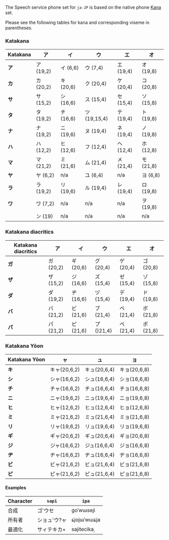 The Speech service phone set for `ja-JP` is based on the native phone [Kana](https://en.wikipedia.org/wiki/Kana) set.

Please see the following tables for kana and corresponding viseme in parentheses.

### Katakana

| Katakana |ア        | イ              | ウ              | エ              | オ              |
|-----|----------|----------------|----------------|----------------|----------------|
| **ア**   | ア (19,2) | イ (6,6)        | ウ (7,4)        | エ (19,4)       | オ (19,8)       |
| **カ**   | カ (20,2) | キ (20,6)       | ク (20,4)       | ケ (20,4)       | コ (20,8)       |
| **サ**   | サ (15,2) | シ (16,6)       | ス (15,4)       | セ (15,4)       | ソ (15,8)       |
| **タ**   | タ (19,2) | チ (16,6)       | ツ (19,15,4)    | テ (19,4)       | ト (19,8)       |
| **ナ**   | ナ (19,2) | ニ (19,6)       | ヌ (19,4)       | ネ (19,4)       | ノ (19,8)       |
| **ハ**   | ハ (12,2) | ヒ (12,6)       | フ (12,4)       | ヘ (12,4)       | ホ (12,8)       |
| **マ**   | マ (21,2) | ミ (21,6)       | ム (21,4)       | メ (21,4)       | モ (21,8)       |
| **ヤ**   | ヤ (6,2)  | n/a             | ユ (6,4)        | n/a             | ヨ (6,8)        |
| **ラ**   | ラ (19,2) | リ (19,6)       | ル (19,4)       | レ (19,4)       | ロ (19,8)       |
| **ワ**   | ワ (7,2)  | n/a | n/a | n/a | ヲ (19,8)       |
||ン (19)   | n/a | n/a | n/a | n/a |

### Katakana diacritics

| Katakana diacritics | ア        | イ        | ウ        | エ        | オ        |
|-----|----------|----------|----------|----------|----------|
| **ガ**   | ガ (20,2) | ギ (20,6) | グ (20,4) | ゲ (20,4) | ゴ (20,8) |
| **ザ**   | ザ (15,2) | ジ (16,6) | ズ (15,4) | ゼ (15,4) | ゾ (15,8) |
| **ダ**   | ダ (19,2) | ヂ (16,6) | ヅ (15,4) | デ (19,4) | ド (19,8) |
| **バ**   | バ (21,2) | ビ (21,6) | ブ (21,4) | ベ (21,4) | ボ (21,8) |
| **パ**   | パ (21,2) | ピ (21,6) | プ()21,4) | ペ (21,4) | ポ (21,8) |

### Katakana Yōon

|Katakana Yōon|  ャ  | ュ   | ョ   |
|-----|:------:|--------|--------|
|**キ**|  キャ(20,6,2)  | キュ(20,6,4)   | キョ(20,6,8)   |
|**シ**|  シャ(16,6,2)  | シュ(16,6,4)   | ショ(16,6,8)   |
|**チ**|  チャ(16,6,2)  | チュ(16,6,4)   | チョ(16,6,8)   |
|**ニ**|  ニャ(19,6,2)  | ニュ(19,6,4)   | ニョ(19,6,8)   |
|**ヒ**|  ヒャ(12,6,2)  | ヒュ(12,6,4)   | ヒョ(12,6,8)   |
|**ミ**|  ミャ(21,6,2)  | ミュ(21,6,4)   | ミョ(21,6,8)   |
|**リ**|  リャ(19,6,2)  | リュ(19,6,4)   | リョ(19,6,8)   |
|**ギ**|  ギャ(20,6,2)  | ギュ(20,6,4)   | ギョ(20,6,8)   |
|**ジ**|  ジャ(16,6,2)  | ジュ(16,6,4)   | ジョ(16,6,8)   |
|**ヂ**|  ヂャ(16,6,2)  | ヂュ(16,6,4)   | ヂョ(16,6,8)   |
|**ビ**|  ビャ(21,6,2)  | ビュ(21,6,4)   | ビョ(21,6,8)   |
|**ピ**|  ピャ(21,6,2)  | ピュ(21,6,4)   | ピョ(21,6,8)   |

#### Examples

| Character | `sapi`  | `ipa`       |
|-----------|---------|-------------|
| 合成        | ゴ'ウセ    | goˈwɯseji   |
| 所有者       | ショュ'ウ?ャ | ɕjojɯˈwɯɕja |
| 最適化       | サィテキカ+  | sajitecikaˌ |
